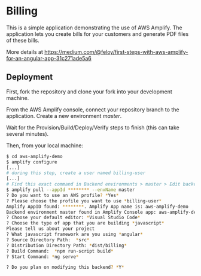 # Billing

This is a simple application demonstrating the use of AWS Amplify.
The application lets you create bills for your customers and generate PDF files of these bills.

More details at https://medium.com/@feloy/first-steps-with-aws-amplify-for-an-angular-app-31c271ade5a6

## Deployment

First, fork the repository and clone your fork into your development machine.

From the AWS Amplify console, connect your repository branch to the application. Create a new environment *master*.

Wait for the Provision/Build/Deploy/Verify steps to finish (this can take several minutes).

Then, from your local machine:

```sh
$ cd aws-amplify-demo
$ amplify configure
[...]
# during this step, create a user named billing-user
[...]
# Find this exact command in Backend environments > master > Edit backend
$ amplify pull --appId ******** --envName master
? Do you want to use an AWS profile? *Yes*
? Please choose the profile you want to use *billing-user*
Amplify AppID found: ********. Amplify App name is: aws-amplify-demo
Backend environment master found in Amplify Console app: aws-amplify-demo
? Choose your default editor: *Visual Studio Code*
? Choose the type of app that you are building *javascript*
Please tell us about your project
? What javascript framework are you using *angular*
? Source Directory Path:  *src*
? Distribution Directory Path: *dist/billing*
? Build Command:  *npm run-script build*
? Start Command: *ng serve*

? Do you plan on modifying this backend? *Y*
```
